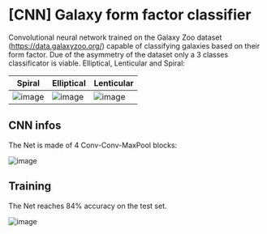 # [CNN] Galaxy form factor classifier

Convolutional neural network trained on the Galaxy Zoo dataset (https://data.galaxyzoo.org/) capable of classifying galaxies based on their form factor.
Due of the asymmetry of the dataset only a 3 classes classificator is viable. Elliptical, Lenticular and Spiral:

| Spiral    | Elliptical    | Lenticular    |
|-------|-------|-------|
| ![image](https://user-images.githubusercontent.com/55019419/181256783-1eeb159e-4e3f-4954-8105-d3134c931153.png)| ![image](https://user-images.githubusercontent.com/55019419/181257013-008b9f1e-2d1e-4896-875d-9600458f10af.png) | ![image](https://user-images.githubusercontent.com/55019419/181257270-673b250b-e548-4817-9dac-28251c908570.png)|


## CNN infos

The Net is made of 4 Conv-Conv-MaxPool blocks:

![image](https://user-images.githubusercontent.com/55019419/181258585-91fbd35d-7802-43ee-be47-2aa6687f0ff6.png)


## Training 

The Net reaches 84% accuracy on the test set.

![image](https://user-images.githubusercontent.com/55019419/181259088-0ebce27e-9e28-4b0d-b655-1919d65640ef.png)




